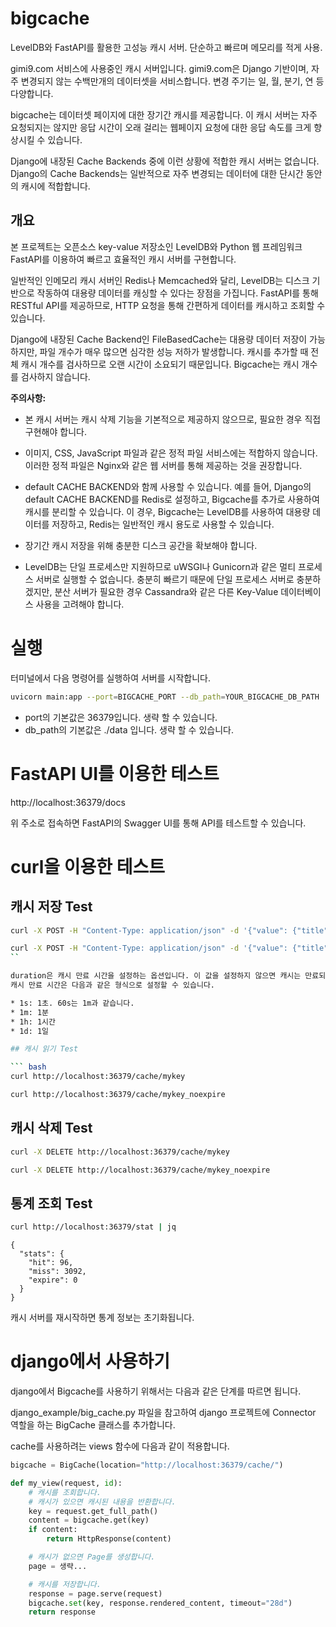 # bigcache

LevelDB와 FastAPI를 활용한 고성능 캐시 서버. 단순하고 빠르며 메모리를 적게 사용.

gimi9.com 서비스에 사용중인 캐시 서버입니다. gimi9.com은 Django 기반이며, 자주 변경되지 않는 수백만개의 데이터셋을 서비스합니다. 변경 주기는 일, 월, 분기, 연 등 다양합니다.

bigcache는 데이터셋 페이지에 대한 장기간 캐시를 제공합니다.
이 캐시 서버는 자주 요청되지는 않지만 응답 시간이 오래 걸리는 웹페이지 요청에 대한 응답 속도를 크게 향상시킬 수 있습니다.

Django에 내장된 Cache Backends 중에 이런 상황에 적합한 캐시 서버는 없습니다. Django의 Cache Backends는 일반적으로 자주 변경되는 데이터에 대한 단시간 동안의 캐시에 적합합니다.

## 개요

본 프로젝트는 오픈소스 key-value 저장소인 LevelDB와 Python 웹 프레임워크 FastAPI를 이용하여 빠르고 효율적인 캐시 서버를 구현합니다.

일반적인 인메모리 캐시 서버인 Redis나 Memcached와 달리, LevelDB는 디스크 기반으로 작동하여 대용량 데이터를 캐싱할 수 있다는 장점을 가집니다. FastAPI를 통해 RESTful API를 제공하므로, HTTP 요청을 통해 간편하게 데이터를 캐시하고 조회할 수 있습니다.

Django에 내장된 Cache Backend인 FileBasedCache는 대용량 데이터 저장이 가능하지만, 파일 개수가 매우 많으면 심각한 성능 저하가 발생합니다. 캐시를 추가할 때 전체 캐시 개수를 검사하므로 오랜 시간이 소요되기 때문입니다. Bigcache는 캐시 개수를 검사하지 않습니다.

**주의사항:**

* 본 캐시 서버는 캐시 삭제 기능을 기본적으로 제공하지 않으므로, 필요한 경우 직접 구현해야 합니다.

* 이미지, CSS, JavaScript 파일과 같은 정적 파일 서비스에는 적합하지 않습니다. 이러한 정적 파일은 Nginx와 같은 웹 서버를 통해 제공하는 것을 권장합니다.

* default CACHE BACKEND와 함께 사용할 수 있습니다. 
  예를 들어, Django의 default CACHE BACKEND를 Redis로 설정하고, Bigcache를 추가로 사용하여 캐시를 분리할 수 있습니다. 이 경우, Bigcache는 LevelDB를 사용하여 대용량 데이터를 저장하고, Redis는 일반적인 캐시 용도로 사용할 수 있습니다.

* 장기간 캐시 저장을 위해 충분한 디스크 공간을 확보해야 합니다.

* LevelDB는 단일 프로세스만 지원하므로 uWSGI나 Gunicorn과 같은 멀티 프로세스 서버로 실행할 수 없습니다. 충분히 빠르기 때문에 단일 프로세스 서버로 충분하겠지만, 분산 서버가 필요한 경우 Cassandra와 같은 다른 Key-Value 데이터베이스 사용을 고려해야 합니다.


# 실행

터미널에서 다음 명령어를 실행하여 서버를 시작합니다.

``` bash
uvicorn main:app --port=BIGCACHE_PORT --db_path=YOUR_BIGCACHE_DB_PATH
```

* port의 기본값은 36379입니다. 생략 할 수 있습니다.
* db_path의 기본값은 ./data 입니다. 생략 할 수 있습니다.

# FastAPI UI를 이용한 테스트

http://localhost:36379/docs

위 주소로 접속하면 FastAPI의 Swagger UI를 통해 API를 테스트할 수 있습니다.

# curl을 이용한 테스트

## 캐시 저장 Test

``` bash
curl -X POST -H "Content-Type: application/json" -d '{"value": {"title": "example data", "notes": "example notes"}, "duration": "1m"}' http://localhost:36379/cache/mykey

curl -X POST -H "Content-Type: application/json" -d '{"value": {"title": "example data", "notes": "example notes"}}' http://localhost:36379/cache/mykey_noexpire
``

duration은 캐시 만료 시간을 설정하는 옵션입니다. 이 값을 설정하지 않으면 캐시는 만료되지 않습니다.
캐시 만료 시간은 다음과 같은 형식으로 설정할 수 있습니다.

* 1s: 1초. 60s는 1m과 같습니다.
* 1m: 1분
* 1h: 1시간
* 1d: 1일

## 캐시 읽기 Test

``` bash
curl http://localhost:36379/cache/mykey

curl http://localhost:36379/cache/mykey_noexpire
```

## 캐시 삭제 Test

``` bash
curl -X DELETE http://localhost:36379/cache/mykey

curl -X DELETE http://localhost:36379/cache/mykey_noexpire
```

## 통계 조회 Test

``` bash
curl http://localhost:36379/stat | jq
```

```
{
  "stats": {
    "hit": 96,
    "miss": 3092,
    "expire": 0
  }
}
```

캐시 서버를 재시작하면 통계 정보는 초기화됩니다.

# django에서 사용하기

django에서 Bigcache를 사용하기 위해서는 다음과 같은 단계를 따르면 됩니다.

django_example/big_cache.py 파일을 참고하여 django 프로젝트에 Connector 역할을 하는 BigCache 클래스를 추가합니다.

cache를 사용하려는 views 함수에 다음과 같이 적용합니다.

``` python
bigcache = BigCache(location="http://localhost:36379/cache/")

def my_view(request, id):
    # 캐시를 조회합니다.
    # 캐시가 있으면 캐시된 내용을 반환합니다.
    key = request.get_full_path()
    content = bigcache.get(key)
    if content:
        return HttpResponse(content)

    # 캐시가 없으면 Page를 생성합니다.
    page = 생략...

    # 캐시를 저장합니다.
    response = page.serve(request)
    bigcache.set(key, response.rendered_content, timeout="28d")
    return response

```
